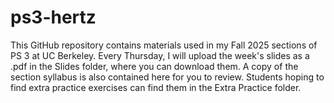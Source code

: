 # ps3-hertz
This GitHub repository contains materials used in my Fall 2025 sections of PS 3 at UC Berkeley. Every Thursday, I will upload the week's slides as a .pdf in the Slides folder, where you can download them. A copy of the section syllabus is also contained here for you to review. Students hoping to find extra practice exercises can find them in the Extra Practice folder.